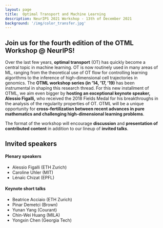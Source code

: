 ```yaml
---
layout: page
title:  Optimal Transport and Machine Learning  
description: NeurIPS 2021 Workshop - 13th of December 2021
background: '/img/color_transfer.jpg'
---
```


## Join us for the fourth edition of the OTML Workshop @ NeurIPS!

Over the last few years, **optimal transport** (OT) has quickly become a central topic in
machine learning. OT is now routinely used in many areas of ML, ranging from the theoretical use of
OT flow for controlling learning algorithms to the inference of high-dimensional cell trajectories
in genomics. The **OTML workshop series (in ’14, ’17, ’19)** has been instrumental in shaping this
research thread. For this new installment of OTML, we aim even bigger by **hosting an exceptional
keynote speaker, Alessio Figalli,** who received the 2018 Fields Medal for his breakthroughs in the
analysis of the regularity properties of OT. OTML will be a unique opportunity for **cross-fertilization
between recent advances in pure mathematics and challenging high-dimensional learning problems**.

The format of the workshop will encourage **discussion** and **presentation of contributed content** in addition to our lineup of **invited talks**.


## Invited speakers

#### Plenary speakers
- Alessio Figalli (ETH Zurich)
- Caroline Uhler (MIT)
- Lénaïc Chizat (EPFL)

#### Keynote short talks
- Beatrice Acciaio (ETH Zurich)
- Pinar Demetci (Brown)
- Yunan Yang (Courant)
- Chin-Wei Huang (MILA)
- Yongxin Chen (Georgia Tech)